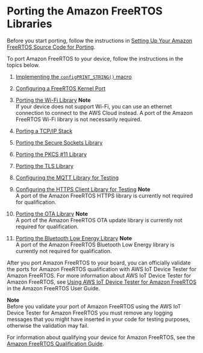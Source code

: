 # Porting the Amazon FreeRTOS Libraries<a name="afr-porting"></a>

Before you start porting, follow the instructions in [Setting Up Your Amazon FreeRTOS Source Code for Porting](porting-set-up-project.md)\.

To port Amazon FreeRTOS to your device, follow the instructions in the topics below\.

1. [Implementing the `configPRINT_STRING()` macro](afr-porting-config.md)

1. [Configuring a FreeRTOS Kernel Port](afr-porting-kernel.md)

1. [Porting the Wi\-Fi Library](afr-porting-wifi.md)
**Note**  
If your device does not support Wi\-Fi, you can use an ethernet connection to connect to the AWS Cloud instead\. A port of the Amazon FreeRTOS Wi\-Fi library is not necessarily required\.

1. [Porting a TCP/IP Stack](afr-porting-tcp.md)

1. [Porting the Secure Sockets Library](afr-porting-ss.md)

1. [Porting the PKCS \#11 Library](afr-porting-pkcs.md)

1. [Porting the TLS Library](afr-porting-tls.md)

1. [Configuring the MQTT Library for Testing](afr-porting-mqtt.md)

1. [Configuring the HTTPS Client Library for Testing](afr-porting-https.md)
**Note**  
A port of the Amazon FreeRTOS HTTPS library is currently not required for qualification\.

1. [Porting the OTA Library](afr-porting-ota.md)
**Note**  
A port of the Amazon FreeRTOS OTA update library is currently not required for qualification\.

1. [Porting the Bluetooth Low Energy Library](afr-porting-ble.md)
**Note**  
A port of the Amazon FreeRTOS Bluetooth Low Energy library is currently not required for qualification\.

After you port Amazon FreeRTOS to your board, you can officially validate the ports for Amazon FreeRTOS qualification with AWS IoT Device Tester for Amazon FreeRTOS\. For more information about AWS IoT Device Tester for Amazon FreeRTOS, see [Using AWS IoT Device Tester for Amazon FreeRTOS](https://docs.aws.amazon.com/freertos/latest/userguide/device-tester-for-freertos-ug.html) in the Amazon FreeRTOS User Guide\. 

**Note**  
Before you validate your port of Amazon FreeRTOS using the AWS IoT Device Tester for Amazon FreeRTOS you must remove any logging messages that you might have inserted in your code for testing purposes, otherwise the validation may fail\.

For information about qualifying your device for Amazon FreeRTOS, see the [Amazon FreeRTOS Qualification Guide](https://docs.aws.amazon.com/freertos/latest/qualificationguide/)\. 